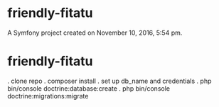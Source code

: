 friendly-fitatu
===============

A Symfony project created on November 10, 2016, 5:54 pm.
# friendly-fitatu

. clone repo
. composer install
. set up db_name and credentials
. php bin/console doctrine:database:create
. php bin/console doctrine:migrations:migrate

